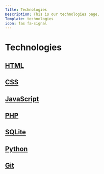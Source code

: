 ```yaml
---
Title: Technologies
Description: This is our technologies page.
Template: technologies
icon: fas fa-signal
---
```


# Technologies

<div class="techs-box html">
    <h2><a href="technology/sub/html">HTML</a></h2>
</div>

<div class="techs-box css">
    <h2><a href="technology/sub/css">CSS</a></h2>
</div>

<div class="techs-box javascript">
    <h2><a href="technology/sub/javascript">JavaScript</a></h2>
</div>

<div class="techs-box php">
    <h2><a href="technology/sub/php">PHP</a></h2>
</div>

<div class="techs-box sqlite">
    <h2><a href="technology/sub/sqlite">SQLite</a></h2>
</div>

<div class="techs-box python">
    <h2><a href="technology/sub/python">Python</a></h2>
</div>

<div class="techs-box git">
    <h2><a href="technology/sub/git">Git</a></h2>
</div>